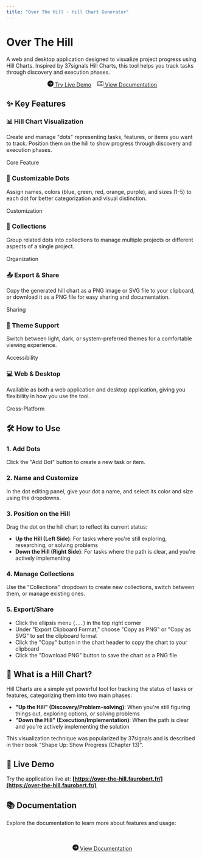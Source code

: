 ```yaml
---
title: "Over The Hill - Hill Chart Generator"
---
```


<div class="hero">
  <h1>Over The Hill</h1>
  <p>A web and desktop application designed to visualize project progress using Hill Charts. Inspired by 37signals Hill Charts, this tool helps you track tasks through discovery and execution phases.</p>
  <div style="display: flex; gap: 1rem; justify-content: center; flex-wrap: wrap;">
    <a href="https://over-the-hill.faurobert.fr/" class="btn" target="_blank">
      <svg width="16" height="16" fill="currentColor" viewBox="0 0 16 16">
        <path d="M8 0a8 8 0 1 1 0 16A8 8 0 0 1 8 0zM4.5 7.5a.5.5 0 0 0 0 1h5.793l-2.147 2.146a.5.5 0 0 0 .708.708l3-3a.5.5 0 0 0 0-.708l-3-3a.5.5 0 1 0-.708.708L10.293 7.5H4.5z"/>
      </svg>
      Try Live Demo
    </a>
    <a href="/hello/" class="btn btn-secondary">
      <svg width="16" height="16" fill="currentColor" viewBox="0 0 16 16">
        <path d="M14.5 3a.5.5 0 0 1 .5.5v9a.5.5 0 0 1-.5.5h-13a.5.5 0 0 1-.5-.5v-9a.5.5 0 0 1 .5-.5h13zm-13-1A1.5 1.5 0 0 0 0 3.5v9A1.5 1.5 0 0 0 1.5 14h13a1.5 1.5 0 0 0 1.5-1.5v-9A1.5 1.5 0 0 0 14.5 2h-13z"/>
        <path d="M7 5.5a.5.5 0 0 1 .5-.5h5a.5.5 0 0 1 0 1h-5a.5.5 0 0 1-.5-.5zm-1.496-.854a.5.5 0 0 1 0 .708l-1.5 1.5a.5.5 0 0 1-.708 0l-.5-.5a.5.5 0 1 1 .708-.708l.146.147 1.146-1.147a.5.5 0 0 1 .708 0zM7 9.5a.5.5 0 0 1 .5-.5h5a.5.5 0 0 1 0 1h-5a.5.5 0 0 1-.5-.5zm-1.496-.854a.5.5 0 0 1 0 .708l-1.5 1.5a.5.5 0 0 1-.708 0l-.5-.5a.5.5 0 0 1 .708-.708l.146.147 1.146-1.147a.5.5 0 0 1 .708 0z"/>
      </svg>
      View Documentation
    </a>
  </div>
</div>

## ✨ Key Features

<div class="feature-grid">
  <div class="card">
    <h3>📊 Hill Chart Visualization</h3>
    <p>Create and manage "dots" representing tasks, features, or items you want to track. Position them on the hill to show progress through discovery and execution phases.</p>
    <div style="margin-top: 1rem;">
      <span class="badge badge-success">Core Feature</span>
    </div>
  </div>

  <div class="card">
    <h3>🎨 Customizable Dots</h3>
    <p>Assign names, colors (blue, green, red, orange, purple), and sizes (1-5) to each dot for better categorization and visual distinction.</p>
    <div style="margin-top: 1rem;">
      <span class="badge badge-primary">Customization</span>
    </div>
  </div>

  <div class="card">
    <h3>📁 Collections</h3>
    <p>Group related dots into collections to manage multiple projects or different aspects of a single project.</p>
    <div style="margin-top: 1rem;">
      <span class="badge badge-primary">Organization</span>
    </div>
  </div>

  <div class="card">
    <h3>📤 Export & Share</h3>
    <p>Copy the generated hill chart as a PNG image or SVG file to your clipboard, or download it as a PNG file for easy sharing and documentation.</p>
    <div style="margin-top: 1rem;">
      <span class="badge badge-success">Sharing</span>
    </div>
  </div>

  <div class="card">
    <h3>🌙 Theme Support</h3>
    <p>Switch between light, dark, or system-preferred themes for a comfortable viewing experience.</p>
    <div style="margin-top: 1rem;">
      <span class="badge badge-success">Accessibility</span>
    </div>
  </div>

  <div class="card">
    <h3>💻 Web & Desktop</h3>
    <p>Available as both a web application and desktop application, giving you flexibility in how you use the tool.</p>
    <div style="margin-top: 1rem;">
      <span class="badge badge-primary">Cross-Platform</span>
    </div>
  </div>
</div>

## 🛠️ How to Use

### 1. Add Dots
Click the "Add Dot" button to create a new task or item.

### 2. Name and Customize
In the dot editing panel, give your dot a name, and select its color and size using the dropdowns.

### 3. Position on the Hill
Drag the dot on the hill chart to reflect its current status:
- **Up the Hill (Left Side)**: For tasks where you're still exploring, researching, or solving problems
- **Down the Hill (Right Side)**: For tasks where the path is clear, and you're actively implementing

### 4. Manage Collections
Use the "Collections" dropdown to create new collections, switch between them, or manage existing ones.

### 5. Export/Share
- Click the ellipsis menu (`...`) in the top right corner
- Under "Export Clipboard Format," choose "Copy as PNG" or "Copy as SVG" to set the clipboard format
- Click the "Copy" button in the chart header to copy the chart to your clipboard
- Click the "Download PNG" button to save the chart as a PNG file

## 🎯 What is a Hill Chart?

Hill Charts are a simple yet powerful tool for tracking the status of tasks or features, categorizing them into two main phases:

- **"Up the Hill" (Discovery/Problem-solving)**: When you're still figuring things out, exploring options, or solving problems
- **"Down the Hill" (Execution/Implementation)**: When the path is clear and you're actively implementing the solution

This visualization technique was popularized by 37signals and is described in their book "Shape Up: Show Progress (Chapter 13)".

## 🚀 Live Demo

Try the application live at: **[https://over-the-hill.faurobert.fr/](https://over-the-hill.faurobert.fr/)**

## 📚 Documentation

Explore the documentation to learn more about features and usage:

<div style="text-align: center; margin: 3rem 0;">
  <a href="/hello/" class="btn">
    <svg width="16" height="16" fill="currentColor" viewBox="0 0 16 16">
      <path d="M8 0a8 8 0 1 1 0 16A8 8 0 0 1 8 0zM4.5 7.5a.5.5 0 0 0 0 1h5.793l-2.147 2.146a.5.5 0 0 0 .708.708l3-3a.5.5 0 0 0 0-.708l-3-3a.5.5 0 1 0-.708.708L10.293 7.5H4.5z"/>
    </svg>
    View Documentation
  </a>
</div> 